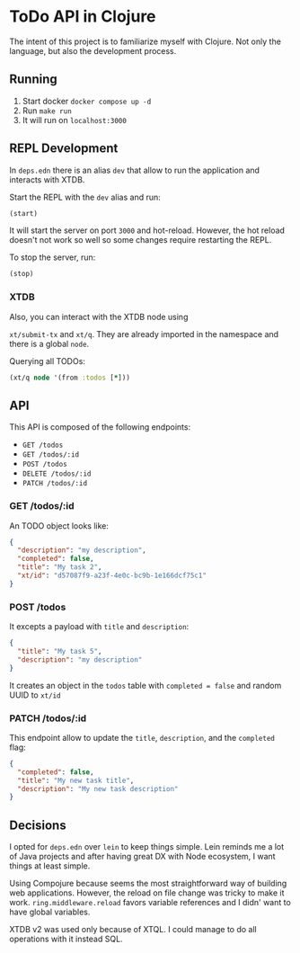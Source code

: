 # ToDo API in Clojure

The intent of this project is to familiarize myself with Clojure. Not only the language, but also the development process.

## Running

1. Start docker `docker compose up -d`
2. Run `make run`
3. It will run on `localhost:3000`

## REPL Development

In `deps.edn` there is an alias `dev` that allow to run the application and interacts with XTDB.

Start the REPL with the `dev` alias and run:

```clj
(start)
```

It will start the server on port `3000` and hot-reload. However, the hot reload doesn't not work so well so some changes require restarting the REPL.

To stop the server, run:

```clj
(stop)
```

### XTDB

Also, you can interact with the XTDB node using

`xt/submit-tx` and `xt/q`. They are already imported in the namespace and there is a global `node`.

Querying all TODOs:

```clj
(xt/q node '(from :todos [*]))
```

## API

This API is composed of the following endpoints:
- `GET /todos`
- `GET /todos/:id`
- `POST /todos`
- `DELETE /todos/:id`
- `PATCH /todos/:id`

### GET /todos/:id

An TODO object looks like:

```json
{
  "description": "my description",
  "completed": false,
  "title": "My task 2",
  "xt/id": "d57087f9-a23f-4e0c-bc9b-1e166dcf75c1"
}
```

### POST /todos

It excepts a payload with `title` and `description`:

```json
{
  "title": "My task 5",
  "description": "my description"
}
```

It creates an object in the `todos` table with `completed = false` and random UUID to `xt/id`

### PATCH /todos/:id

This endpoint allow to update the `title`, `description`, and the `completed` flag:

```json
{
  "completed": false,
  "title": "My new task title",
  "description": "My new task description" 
}
```

## Decisions

I opted for `deps.edn` over `lein` to keep things simple. Lein reminds me a lot of Java projects and after having great DX with Node ecosystem, I want things at least simple.

Using Compojure because seems the most straightforward way of building web applications. However, the reload on file change was tricky to make it work. `ring.middleware.reload` favors variable references and I didn' want to have global variables.

XTDB v2 was used only because of XTQL. I could manage to do all operations with it instead SQL.
